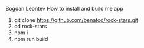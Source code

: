 Bogdan Leontev
How to install and build me app

1. git clone https://github.com/benatod/rock-stars.git
2. cd rock-stars
3. npm i
4. npm run build
